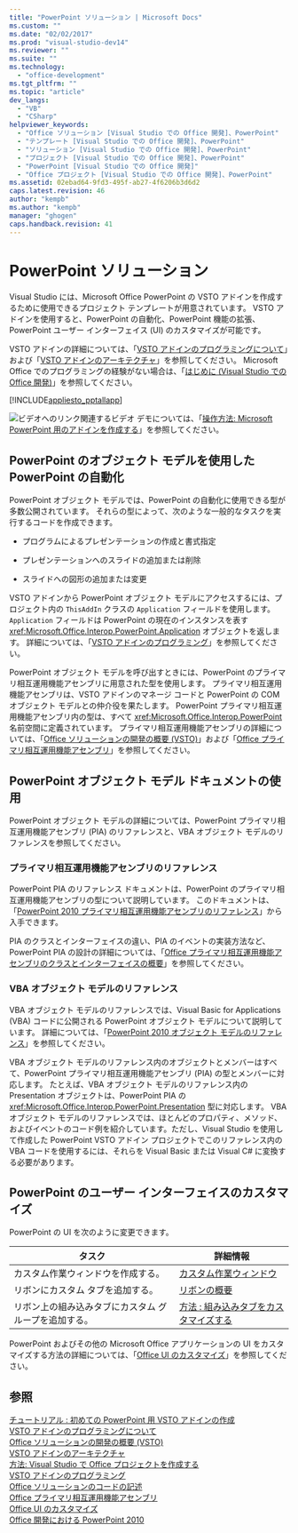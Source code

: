 ```yaml
---
title: "PowerPoint ソリューション | Microsoft Docs"
ms.custom: ""
ms.date: "02/02/2017"
ms.prod: "visual-studio-dev14"
ms.reviewer: ""
ms.suite: ""
ms.technology: 
  - "office-development"
ms.tgt_pltfrm: ""
ms.topic: "article"
dev_langs: 
  - "VB"
  - "CSharp"
helpviewer_keywords: 
  - "Office ソリューション [Visual Studio での Office 開発]、PowerPoint"
  - "テンプレート [Visual Studio での Office 開発]、PowerPoint"
  - "ソリューション [Visual Studio での Office 開発]、PowerPoint"
  - "プロジェクト [Visual Studio での Office 開発]、PowerPoint"
  - "PowerPoint [Visual Studio での Office 開発]"
  - "Office プロジェクト [Visual Studio での Office 開発]、PowerPoint"
ms.assetid: 02ebad64-9fd3-495f-ab27-4f6206b3d6d2
caps.latest.revision: 46
author: "kempb"
ms.author: "kempb"
manager: "ghogen"
caps.handback.revision: 41
---
```

# PowerPoint ソリューション
  Visual Studio には、Microsoft Office PowerPoint の VSTO アドインを作成するために使用できるプロジェクト テンプレートが用意されています。 VSTO アドインを使用すると、PowerPoint の自動化、PowerPoint 機能の拡張、PowerPoint ユーザー インターフェイス \(UI\) のカスタマイズが可能です。  
  
 VSTO アドインの詳細については、「[VSTO アドインのプログラミングについて](../vsto/getting-started-programming-vsto-add-ins.md)」および「[VSTO アドインのアーキテクチャ](../vsto/architecture-of-vsto-add-ins.md)」を参照してください。 Microsoft Office でのプログラミングの経験がない場合は、「[はじめに &#40;Visual Studio での Office 開発&#41;](../vsto/getting-started-office-development-in-visual-studio.md)」を参照してください。  
  
 [!INCLUDE[appliesto_pptallapp](../vsto/includes/appliesto-pptallapp-md.md)]  
  
 ![ビデオへのリンク](../vsto/media/playvideo.png "ビデオへのリンク")関連するビデオ デモについては、「[操作方法: Microsoft PowerPoint 用のアドインを作成する](http://go.microsoft.com/fwlink/?LinkId=132767)」を参照してください。  
  
## PowerPoint のオブジェクト モデルを使用した PowerPoint の自動化  
 PowerPoint オブジェクト モデルでは、PowerPoint の自動化に使用できる型が多数公開されています。 それらの型によって、次のような一般的なタスクを実行するコードを作成できます。  
  
-   プログラムによるプレゼンテーションの作成と書式指定  
  
-   プレゼンテーションへのスライドの追加または削除  
  
-   スライドへの図形の追加または変更  
  
 VSTO アドインから PowerPoint オブジェクト モデルにアクセスするには、プロジェクト内の `ThisAddIn` クラスの `Application` フィールドを使用します。`Application` フィールドは PowerPoint の現在のインスタンスを表す <xref:Microsoft.Office.Interop.PowerPoint.Application> オブジェクトを返します。 詳細については、「[VSTO アドインのプログラミング](../vsto/programming-vsto-add-ins.md)」を参照してください。  
  
 PowerPoint オブジェクト モデルを呼び出すときには、PowerPoint のプライマリ相互運用機能アセンブリに用意された型を使用します。 プライマリ相互運用機能アセンブリは、VSTO アドインのマネージ コードと PowerPoint の COM オブジェクト モデルとの仲介役を果たします。 PowerPoint プライマリ相互運用機能アセンブリ内の型は、すべて <xref:Microsoft.Office.Interop.PowerPoint> 名前空間に定義されています。 プライマリ相互運用機能アセンブリの詳細については、「[Office ソリューションの開発の概要 &#40;VSTO&#41;](../vsto/office-solutions-development-overview-vsto.md)」および「[Office プライマリ相互運用機能アセンブリ](../vsto/office-primary-interop-assemblies.md)」を参照してください。  
  
##  <a name="WordOMDocumentation"></a> PowerPoint オブジェクト モデル ドキュメントの使用  
 PowerPoint オブジェクト モデルの詳細については、PowerPoint プライマリ相互運用機能アセンブリ \(PIA\) のリファレンスと、VBA オブジェクト モデルのリファレンスを参照してください。  
  
### プライマリ相互運用機能アセンブリのリファレンス  
 PowerPoint PIA のリファレンス ドキュメントは、PowerPoint のプライマリ相互運用機能アセンブリの型について説明しています。 このドキュメントは、「[PowerPoint 2010 プライマリ相互運用機能アセンブリのリファレンス](http://go.microsoft.com/fwlink/?LinkId=189588)」から入手できます。  
  
 PIA のクラスとインターフェイスの違い、PIA のイベントの実装方法など、PowerPoint PIA の設計の詳細については、「[Office プライマリ相互運用機能アセンブリのクラスとインターフェイスの概要](http://go.microsoft.com/fwlink/?LinkId=199885)」を参照してください。  
  
### VBA オブジェクト モデルのリファレンス  
 VBA オブジェクト モデルのリファレンスでは、Visual Basic for Applications \(VBA\) コードに公開される PowerPoint オブジェクト モデルについて説明しています。 詳細については、「[PowerPoint 2010 オブジェクト モデルのリファレンス](http://go.microsoft.com/fwlink/?LinkId=199770)」を参照してください。  
  
 VBA オブジェクト モデルのリファレンス内のオブジェクトとメンバーはすべて、PowerPoint プライマリ相互運用機能アセンブリ \(PIA\) の型とメンバーに対応します。 たとえば、VBA オブジェクト モデルのリファレンス内の Presentation オブジェクトは、PowerPoint PIA の <xref:Microsoft.Office.Interop.PowerPoint.Presentation> 型に対応します。 VBA オブジェクト モデルのリファレンスでは、ほとんどのプロパティ、メソッド、およびイベントのコード例を紹介しています。ただし、Visual Studio を使用して作成した PowerPoint VSTO アドイン プロジェクトでこのリファレンス内の VBA コードを使用するには、それらを Visual Basic または Visual C\# に変換する必要があります。  
  
## PowerPoint のユーザー インターフェイスのカスタマイズ  
 PowerPoint の UI を次のように変更できます。  
  
|タスク|詳細情報|  
|---------|----------|  
|カスタム作業ウィンドウを作成する。|[カスタム作業ウィンドウ](../vsto/custom-task-panes.md)|  
|リボンにカスタム タブを追加する。|[リボンの概要](../vsto/ribbon-overview.md)|  
|リボン上の組み込みタブにカスタム グループを追加する。|[方法 : 組み込みタブをカスタマイズする](../vsto/how-to-customize-a-built-in-tab.md)|  
  
 PowerPoint およびその他の Microsoft Office アプリケーションの UI をカスタマイズする方法の詳細については、「[Office UI のカスタマイズ](../vsto/office-ui-customization.md)」を参照してください。  
  
## 参照  
 [チュートリアル : 初めての PowerPoint 用 VSTO アドインの作成](../vsto/walkthrough-creating-your-first-vsto-add-in-for-powerpoint.md)   
 [VSTO アドインのプログラミングについて](../vsto/getting-started-programming-vsto-add-ins.md)   
 [Office ソリューションの開発の概要 &#40;VSTO&#41;](../vsto/office-solutions-development-overview-vsto.md)   
 [VSTO アドインのアーキテクチャ](../vsto/architecture-of-vsto-add-ins.md)   
 [方法: Visual Studio で Office プロジェクトを作成する](../vsto/how-to-create-office-projects-in-visual-studio.md)   
 [VSTO アドインのプログラミング](../vsto/programming-vsto-add-ins.md)   
 [Office ソリューションのコードの記述](../vsto/writing-code-in-office-solutions.md)   
 [Office プライマリ相互運用機能アセンブリ](../vsto/office-primary-interop-assemblies.md)   
 [Office UI のカスタマイズ](../vsto/office-ui-customization.md)   
 [Office 開発における PowerPoint 2010](http://go.microsoft.com/fwlink/?LinkId=199015)  
  
  